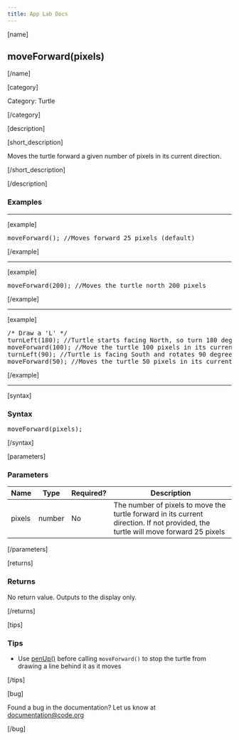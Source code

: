 ```yaml
---
title: App Lab Docs
---
```


[name]

## moveForward(pixels)

[/name]


[category]

Category: Turtle

[/category]

[description]

[short_description]

Moves the turtle forward a given number of pixels in its current direction.

[/short_description]

[/description]

### Examples
____________________________________________________

[example]

<pre>
moveForward(); //Moves forward 25 pixels (default)
</pre>

[/example]

____________________________________________________

[example]

<pre>
moveForward(200); //Moves the turtle north 200 pixels
</pre>

[/example]

____________________________________________________

[example]

<pre>
/* Draw a 'L' */
turnLeft(180); //Turtle starts facing North, so turn 180 degrees to face South
moveForward(100); //Move the turtle 100 pixels in its current direction (South)
turnLeft(90); //Turtle is facing South and rotates 90 degrees to its left. Turtle is now facing East.
moveForward(50); //Moves the turtle 50 pixels in its current direction (East)
</pre>

[/example]

____________________________________________________

[syntax]

### Syntax
<pre>
moveForward(pixels);
</pre>

[/syntax]

[parameters]

### Parameters

| Name  | Type | Required? | Description |
|-----------------|------|-----------|-------------|
| pixels | number | No | The number of pixels to move the turtle forward in its current direction. If not provided, the turtle will move forward 25 pixels  |

[/parameters]

[returns]

### Returns
No return value. Outputs to the display only.

[/returns]

[tips]

### Tips
- Use [penUp()](/applab/docs/penUp) before calling `moveForward()`  to stop the turtle from drawing a line behind it as it moves

[/tips]

[bug]

Found a bug in the documentation? Let us know at documentation@code.org

[/bug]

